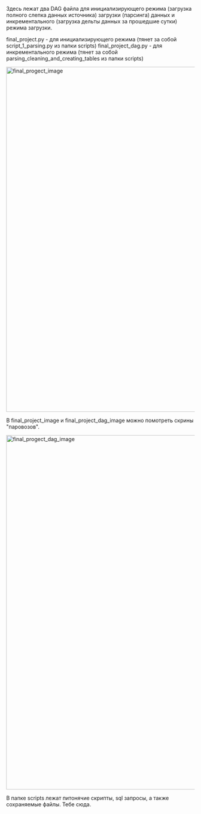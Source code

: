 Здесь лежат два DAG файла для инициализирующего режима (загрузка полного слепка данных источника)
 загрузки (парсинга) данных и инкрементального (загрузка дельты данных за прошедшие сутки) режима загрузки.

final_project.py - для инициализирующего режима (тянет за собой script_1_parsing.py из папки scripts)
final_project_dag.py - для инкрементального режима (тянет за собой parsing_cleaning_and_creating_tables 
из папки scripts)

<img width="921" alt="final_progect_image" src="https://user-images.githubusercontent.com/98237700/210047949-a10a72ab-9faa-47ba-9773-a9176ae62170.png">


В final_project_image и final_project_dag_image можно помотреть скрины "паровозов".

<img width="946" alt="final_progect_dag_image" src="https://user-images.githubusercontent.com/98237700/210047926-7c635b25-e65d-44ce-91a1-7a5e8c9b4f0b.png">


В папке scripts  лежат питонячие скрипты, sql запросы, а также сохраняемые файлы. Тебе сюда.
